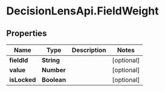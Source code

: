# DecisionLensApi.FieldWeight

## Properties
Name | Type | Description | Notes
------------ | ------------- | ------------- | -------------
**fieldId** | **String** |  | [optional] 
**value** | **Number** |  | [optional] 
**isLocked** | **Boolean** |  | [optional] 


